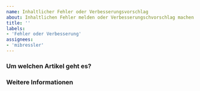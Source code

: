 ```yaml
---
name: Inhaltlicher Fehler oder Verbesserungsvorschlag
about: Inhaltlichen Fehler melden oder Verbesserungschvorschlag machen.
title: ''
labels:
- 'Fehler oder Verbesserung'
assignees:
- 'mibressler'
---
```

<!--
Bei Fragen, wende dich an die Q&A: https://github.com/tum-elaw/BayDiG-wiki/discussions/categories/q-a
-->
### Um welchen Artikel geht es?


### Weitere Informationen

